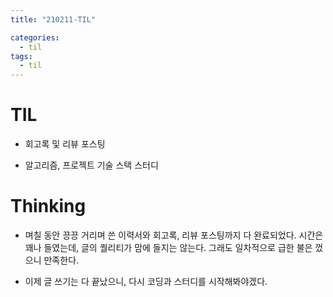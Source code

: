 ```yaml
---
title: "210211-TIL"

categories:
  - til
tags:
  - til
---
```


# TIL

- 회고록 및 리뷰 포스팅

- 알고리즘, 프로젝트 기술 스택 스터디

# Thinking

- 며칠 동안 끙끙 거리며 쓴 이력서와 회고록, 리뷰 포스팅까지 다 완료되었다. 시간은 꽤나 들였는데, 글의 퀄리티가 맘에 들지는 않는다. 그래도 일차적으로 급한 불은 껐으니 만족한다.

- 이제 글 쓰기는 다 끝났으니, 다시 코딩과 스터디를 시작해봐야겠다.
